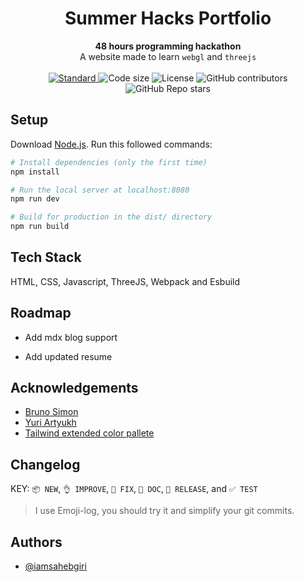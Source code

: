 <h1 align="center">Summer Hacks Portfolio</h1>

<div align="center">
  <strong>48 hours programming hackathon</strong>
</div>
<div align="center">
  A website made to learn <code>webgl</code> and <code>threejs</code>
</div>

<br />

<div align="center">
  <!-- Standard -->
  <a href="https://standardjs.com">
    <img src="https://img.shields.io/badge/code%20style-standard-brightgreen.svg?style=flat-square"
      alt="Standard" />
  </a>
  <img src="https://img.shields.io/github/languages/code-size/iamsahebgiri/summerhacks-portfolio?style=flat-square" alt="Code size" />
  <img src="https://img.shields.io/github/license/iamsahebgiri/summerhacks-portfolio?style=flat-square" alt="License" />

  <img alt="GitHub contributors" src="https://img.shields.io/github/contributors/iamsahebgiri/summerhacks-portfolio?style=flat-square">

  <img alt="GitHub Repo stars" src="https://img.shields.io/github/stars/iamsahebgiri/summerhacks-portfolio?style=social">
</div>

## Setup
Download [Node.js](https://nodejs.org/en/download/).
Run this followed commands:

``` bash
# Install dependencies (only the first time)
npm install

# Run the local server at localhost:8080
npm run dev

# Build for production in the dist/ directory
npm run build
```


## Tech Stack

HTML, CSS, Javascript, ThreeJS, Webpack and Esbuild

  
## Roadmap

- Add mdx blog support

- Add updated resume


## Acknowledgements

 - [Bruno Simon](https://bruno-simon.com/)
 - [Yuri Artyukh](https://www.youtube.com/user/flintyara)
 - [Tailwind extended color pallete](https://tailwindcss.com/docs/customizing-colors#color-palette-reference)
## Changelog

KEY: `📦 NEW`, `👌 IMPROVE`, `🐛 FIX`, `📖 DOC`, `🚀 RELEASE`, and `✅ TEST`

> I use Emoji-log, you should try it and simplify your git commits.


## Authors

- [@iamsahebgiri](https://www.github.com/iamsahebgiri)